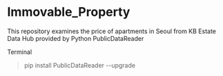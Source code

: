 # Immovable_Property

This repository examines the price of apartments in Seoul from KB Estate Data Hub provided by Python PublicDataReader

Terminal
> pip install PublicDataReader --upgrade
